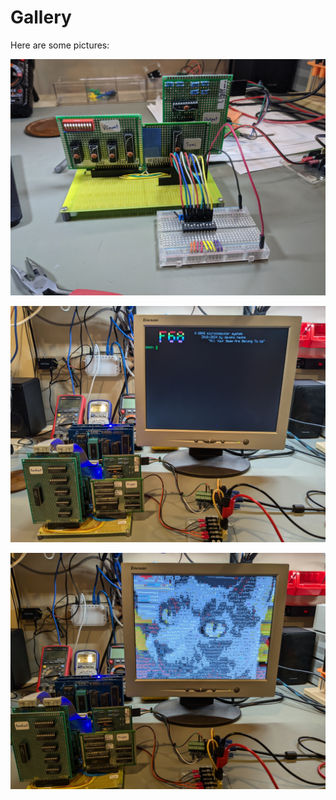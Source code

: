 # Gallery

Here are some pictures:

![photo of early prototype hardware](Episode01/Materials/figures/episode01/prototype.jpg)

![completed prototype (connected to DIY 8-bit computer)](img/complete_system.jpg)

![completed prototype showing cat picture (connected to DIY 8-bit computer)](img/ingo_pic_system.jpg)
